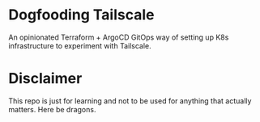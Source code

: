 # Dogfooding Tailscale 

An opinionated Terraform + ArgoCD GitOps way of setting up K8s infrastructure to experiment with Tailscale. 

# Disclaimer

This repo is just for learning and not to be used for anything that actually matters. Here be dragons.
